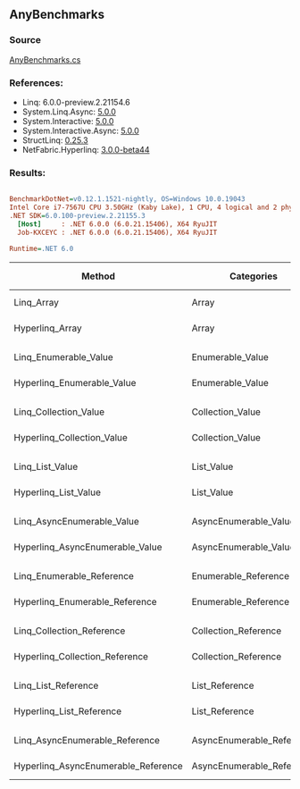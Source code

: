 ﻿## AnyBenchmarks

### Source
[AnyBenchmarks.cs](../NetFabric.Hyperlinq.Benchmarks/Benchmarks/AnyBenchmarks.cs)

### References:
- Linq: 6.0.0-preview.2.21154.6
- System.Linq.Async: [5.0.0](https://www.nuget.org/packages/System.Linq.Async/5.0.0)
- System.Interactive: [5.0.0](https://www.nuget.org/packages/System.Interactive/5.0.0)
- System.Interactive.Async: [5.0.0](https://www.nuget.org/packages/System.Interactive.Async/5.0.0)
- StructLinq: [0.25.3](https://www.nuget.org/packages/StructLinq/0.25.3)
- NetFabric.Hyperlinq: [3.0.0-beta44](https://www.nuget.org/packages/NetFabric.Hyperlinq/3.0.0-beta44)

### Results:
``` ini

BenchmarkDotNet=v0.12.1.1521-nightly, OS=Windows 10.0.19043
Intel Core i7-7567U CPU 3.50GHz (Kaby Lake), 1 CPU, 4 logical and 2 physical cores
.NET SDK=6.0.100-preview.2.21155.3
  [Host]     : .NET 6.0.0 (6.0.21.15406), X64 RyuJIT
  Job-KXCEYC : .NET 6.0.0 (6.0.21.15406), X64 RyuJIT

Runtime=.NET 6.0  

```
|                              Method |                Categories | Count |      Mean |     Error |    StdDev | Ratio | RatioSD |  Gen 0 | Gen 1 | Gen 2 | Allocated |
|------------------------------------ |-------------------------- |------ |----------:|----------:|----------:|------:|--------:|-------:|------:|------:|----------:|
|                          Linq_Array |                     Array |   100 |  8.852 ns | 0.0332 ns | 0.0310 ns |  1.00 |    0.00 |      - |     - |     - |         - |
|                     Hyperlinq_Array |                     Array |   100 |  7.780 ns | 0.0216 ns | 0.0181 ns |  0.88 |    0.00 |      - |     - |     - |         - |
|                                     |                           |       |           |           |           |       |         |        |       |       |           |
|               Linq_Enumerable_Value |          Enumerable_Value |   100 | 22.005 ns | 0.1641 ns | 0.1371 ns |  1.00 |    0.00 | 0.0153 |     - |     - |      32 B |
|          Hyperlinq_Enumerable_Value |          Enumerable_Value |   100 | 12.334 ns | 0.0213 ns | 0.0189 ns |  0.56 |    0.00 |      - |     - |     - |         - |
|                                     |                           |       |           |           |           |       |         |        |       |       |           |
|               Linq_Collection_Value |          Collection_Value |   100 |  5.165 ns | 0.0671 ns | 0.0628 ns |  1.00 |    0.00 |      - |     - |     - |         - |
|          Hyperlinq_Collection_Value |          Collection_Value |   100 |  8.206 ns | 0.0258 ns | 0.0229 ns |  1.59 |    0.02 |      - |     - |     - |         - |
|                                     |                           |       |           |           |           |       |         |        |       |       |           |
|                     Linq_List_Value |                List_Value |   100 |  5.672 ns | 0.0396 ns | 0.0331 ns |  1.00 |    0.00 |      - |     - |     - |         - |
|                Hyperlinq_List_Value |                List_Value |   100 |  1.553 ns | 0.0118 ns | 0.0111 ns |  0.27 |    0.00 |      - |     - |     - |         - |
|                                     |                           |       |           |           |           |       |         |        |       |       |           |
|          Linq_AsyncEnumerable_Value |     AsyncEnumerable_Value |   100 | 62.236 ns | 0.3114 ns | 0.2760 ns |  1.00 |    0.00 | 0.0153 |     - |     - |      32 B |
|     Hyperlinq_AsyncEnumerable_Value |     AsyncEnumerable_Value |   100 | 52.144 ns | 0.1382 ns | 0.1293 ns |  0.84 |    0.00 |      - |     - |     - |         - |
|                                     |                           |       |           |           |           |       |         |        |       |       |           |
|           Linq_Enumerable_Reference |      Enumerable_Reference |   100 | 21.951 ns | 0.1458 ns | 0.1364 ns |  1.00 |    0.00 | 0.0153 |     - |     - |      32 B |
|      Hyperlinq_Enumerable_Reference |      Enumerable_Reference |   100 | 13.268 ns | 0.0782 ns | 0.0653 ns |  0.60 |    0.01 | 0.0153 |     - |     - |      32 B |
|                                     |                           |       |           |           |           |       |         |        |       |       |           |
|           Linq_Collection_Reference |      Collection_Reference |   100 |  5.295 ns | 0.0266 ns | 0.0249 ns |  1.00 |    0.00 |      - |     - |     - |         - |
|      Hyperlinq_Collection_Reference |      Collection_Reference |   100 |  1.553 ns | 0.0143 ns | 0.0126 ns |  0.29 |    0.00 |      - |     - |     - |         - |
|                                     |                           |       |           |           |           |       |         |        |       |       |           |
|                 Linq_List_Reference |            List_Reference |   100 |  5.814 ns | 0.0171 ns | 0.0152 ns |  1.00 |    0.00 |      - |     - |     - |         - |
|            Hyperlinq_List_Reference |            List_Reference |   100 |  1.561 ns | 0.0118 ns | 0.0111 ns |  0.27 |    0.00 |      - |     - |     - |         - |
|                                     |                           |       |           |           |           |       |         |        |       |       |           |
|      Linq_AsyncEnumerable_Reference | AsyncEnumerable_Reference |   100 | 62.757 ns | 0.1622 ns | 0.1438 ns |  1.00 |    0.00 | 0.0153 |     - |     - |      32 B |
| Hyperlinq_AsyncEnumerable_Reference | AsyncEnumerable_Reference |   100 | 58.159 ns | 0.1437 ns | 0.1274 ns |  0.93 |    0.00 | 0.0153 |     - |     - |      32 B |
